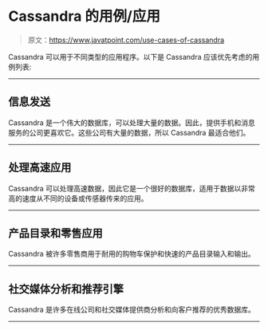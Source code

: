 # Cassandra 的用例/应用

> 原文：<https://www.javatpoint.com/use-cases-of-cassandra>

Cassandra 可以用于不同类型的应用程序。以下是 Cassandra 应该优先考虑的用例列表:

* * *

## 信息发送

Cassandra 是一个伟大的数据库，可以处理大量的数据。因此，提供手机和消息服务的公司更喜欢它。这些公司有大量的数据，所以 Cassandra 最适合他们。

* * *

## 处理高速应用

Cassandra 可以处理高速数据，因此它是一个很好的数据库，适用于数据以非常高的速度从不同的设备或传感器传来的应用。

* * *

## 产品目录和零售应用

Cassandra 被许多零售商用于耐用的购物车保护和快速的产品目录输入和输出。

* * *

## 社交媒体分析和推荐引擎

Cassandra 是许多在线公司和社交媒体提供商分析和向客户推荐的优秀数据库。

* * *